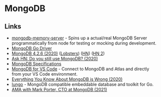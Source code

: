 # MongoDB

## Links

* [mongodb-memory-server](https://github.com/nodkz/mongodb-memory-server) - Spins up a actual/real MongoDB Server programmatically from node for testing or mocking during development.
* [MongoDB Go Driver](https://github.com/mongodb/mongo-go-driver)
* [MongoDB 4.2.6 \(2020\)](http://jepsen.io/analyses/mongodb-4.2.6) \([Lobsters](https://lobste.rs/s/eqcebc/jepsen_mongodb_4_2_6)\) \([HN](https://news.ycombinator.com/item?id=23191439)\) \([HN 2](https://news.ycombinator.com/item?id=23290844)\)
* [Ask HN: Do you still use MongoDB? \(2020\)](https://news.ycombinator.com/item?id=23270429)
* [MongoDB Specifications](https://github.com/mongodb/specifications)
* [MongoDB for VS Code](https://github.com/mongodb-js/vscode) - Connect to MongoDB and Atlas and directly from your VS Code environment.
* [Everything You Know About MongoDB is Wrong \(2020\)](https://developer.mongodb.com/article/everything-you-know-is-wrong)
* [lungo](https://github.com/256dpi/lungo) - MongoDB compatible embeddable database and toolkit for Go.
* [AMA with Mark Porter, CTO at MongoDB \(2021\)](https://www.reddit.com/r/IAmA/comments/l23dxl/i_am_mark_porter_cto_at_mongodb_i_love_tech_and/)

